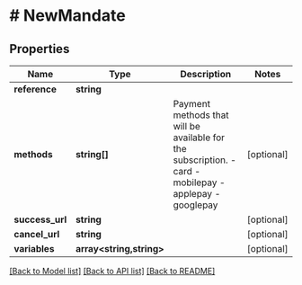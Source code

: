 # # NewMandate

## Properties

Name | Type | Description | Notes
------------ | ------------- | ------------- | -------------
**reference** | **string** |  |
**methods** | **string[]** | Payment methods that will be available for the subscription.   - card   - mobilepay   - applepay   - googlepay | [optional]
**success_url** | **string** |  | [optional]
**cancel_url** | **string** |  | [optional]
**variables** | **array<string,string>** |  | [optional]

[[Back to Model list]](../../README.md#models) [[Back to API list]](../../README.md#endpoints) [[Back to README]](../../README.md)
